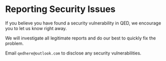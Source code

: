 # Reporting Security Issues

If you believe you have found a security vulnerability in QED, we encourage you to let us know right away.

We will investigate all legitimate reports and do our best to quickly fix the problem.

Email `qedhere@outlook.com` to disclose any security vulnerabilities.